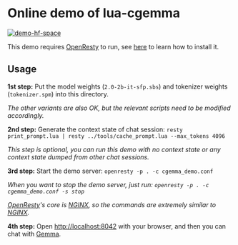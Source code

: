 # Online demo of lua-cgemma

[![demo-hf-space](https://github.com/ufownl/lua-cgemma/assets/9405195/8c71920d-fb0d-43da-b396-89a5140adbee)](https://huggingface.co/spaces/RangerUFO/lua-cgemma-demo)

This demo requires [OpenResty](https://openresty.org/) to run, see [here](https://openresty.org/en/installation.html) to learn how to install it.

## Usage

**1st step:** Put the model weights (`2.0-2b-it-sfp.sbs`) and tokenizer weights (`tokenizer.spm`) into this directory.

*The other variants are also OK, but the relevant scripts need to be modified accordingly.*

**2nd step:** Generate the context state of chat session: `resty print_prompt.lua | resty ../tools/cache_prompt.lua --max_tokens 4096`

*This step is optional, you can run this demo with no context state or any context state dumped from other chat sessions.*

**3rd step:** Start the demo server: `openresty -p . -c cgemma_demo.conf`

*When you want to stop the demo server, just run: `openresty -p . -c cgemma_demo.conf -s stop`*

*[OpenResty](https://openresty.org/)'s core is [NGINX](https://nginx.org/), so the commands are extremely similar to [NGINX](https://nginx.org/).*

**4th step:** Open [http://localhost:8042](http://localhost:8042) with your browser, and then you can chat with [Gemma](https://ai.google.dev/gemma).
